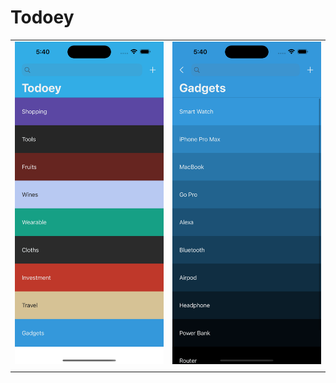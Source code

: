 # Todoey

|                                         |                                 |
| --------------------------------------- | ------------------------------- |
| ![Category](./Screenshots/category.png) | ![Item](./Screenshots/item.png) |
|                                         |                                 |
